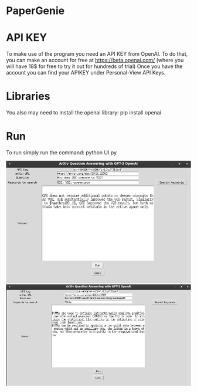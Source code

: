 # PaperGenie

# API KEY 
To make use of the program you need an API KEY from OpenAI.
To do that, you can make an account for free at https://beta.openai.com/ (where you will have 18$ for free to try it out for hundreds of trial)
Once you have the account you can find your APIKEY under Personal-View API Keys.

# Libraries
You also may need to install the openai library: pip install openai

# Run
To run simply run the command: python UI.py

![plot](./example1.png)![plot](./example2.png)
